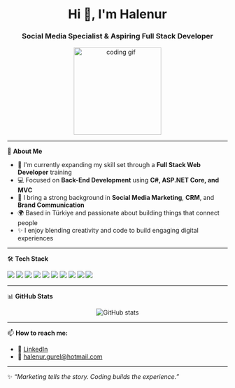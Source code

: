 <h1 align="center">Hi 👋, I'm Halenur</h1>
<h3 align="center">Social Media Specialist & Aspiring Full Stack Developer</h3>

<p align="center">
  <img src="https://media.giphy.com/media/ZVik7pBtu9dNS/giphy.gif" width="200" alt="coding gif"/>
</p>

---

🌟 **About Me**

- 🎯 I'm currently expanding my skill set through a **Full Stack Web Developer** training  
- 💻 Focused on **Back-End Development** using **C#, ASP.NET Core, and MVC**
- 💬 I bring a strong background in **Social Media Marketing**, **CRM**, and **Brand Communication**
- 🌍 Based in Türkiye and passionate about building things that connect people
- ✨ I enjoy blending creativity and code to build engaging digital experiences

---

🛠️ **Tech Stack**

<p align="left"> <!-- Backend & Dev --> <img src="https://img.shields.io/badge/C%23-%23239120.svg?style=flat&logo=c-sharp&logoColor=white"/> <img src="https://img.shields.io/badge/.NET%20Core-512BD4?style=flat&logo=.net&logoColor=white"/> <img src="https://img.shields.io/badge/MVC-00599C?style=flat&logo=.net&logoColor=white"/> <img src="https://img.shields.io/badge/SQL-4479A1?style=flat&logo=postgresql&logoColor=white"/> <!-- Data & Visualization --> <img src="https://img.shields.io/badge/Power%20BI-F2C811?style=flat&logo=powerbi&logoColor=black"/> <img src="https://img.shields.io/badge/Excel-217346?style=flat&logo=microsoft-excel&logoColor=white"/> <!-- Marketing & CRM Tools --> <img src="https://img.shields.io/badge/JIRA-0052CC?style=flat&logo=jira&logoColor=white"/> <img src="https://img.shields.io/badge/Meta%20Business-1877F2?style=flat&logo=facebook&logoColor=white"/> <img src="https://img.shields.io/badge/Hootsuite-000000?style=flat&logo=hootsuite&logoColor=white"/> <img src="https://img.shields.io/badge/Salesforce-00A1E0?style=flat&logo=salesforce&logoColor=white"/> </p>

---

📊 **GitHub Stats**

<p align="center">
  <img src="https://github-readme-stats.vercel.app/api?username=halenurgurel&show_icons=true&theme=radical" alt="GitHub stats"/>
</p>

---

📫 **How to reach me:**

- 💼 [LinkedIn](https://www.linkedin.com/in/halenurgunes)
- 💌 halenur.gurel@hotmail.com

---

✨ *“Marketing tells the story. Coding builds the experience.”*
